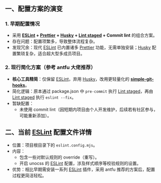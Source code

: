 # <WPageTitle></WPageTitle>

## 一、配置方案的演变

### 1. 早期配置情况
- 采用 **[ESLint] + [Prettier] + [Husky] + [Lint staged] + Commit lint** 的组合方案。
- 存在问题：配置项繁多，导致整体流程复杂。
- 发现冗余：现代 [ESLint] 已内置诸多 [Prettier] 功能，无需单独安装；[Husky] 配置繁琐复杂，适合超大型多成员项目。

### 2. 现行简化方案（参考 <WBaseLink preset="antfu">antfu</WBaseLink> 大佬推荐）
- **核心工具精简**：仅保留 [ESLint]，弃用 [Husky]，改用更轻量化的 **[simple-git-hooks]**。
- 简化逻辑：原本通过 package.json 中 `pre-commit` 执行 [Lint staged]，再由 [Lint staged] 执行 `eslint --fix`。
- 暂缺配置：
  - 未使用 commit lint（因短期内项目由个人开发维护，后续若有社区参与，可能重新添加）。

## 二、当前 [ESLint] 配置文件详情
- 位置：项目根目录下的 <WFrontLink path="/eslint.config.mjs">`eslint.config.mjs`</WFrontLink>。
- 内容：
  - 包含一些对默认规则的 override（重写）。
  - 开启 <WBaseLink preset="unocss">unocss</WBaseLink> 的 [ESLint] 配置，涉及样式顺序等校验规则的设置。
- 优势：相比早期需安装一系列 [ESLint] 插件，采用 <WBaseLink preset="antfu">antfu</WBaseLink> 推荐的方案后，配置过程更简洁轻松。

[ESLint]: https://eslint.org/
[Prettier]: https://prettier.io/
[Husky]: https://typicode.github.io/husky/
[Lint staged]: https://github.com/okonet/lint-staged
[simple-git-hooks]: https://github.com/toplenboren/simple-git-hooks
